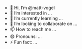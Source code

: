 - 👋 Hi, I’m @matt-vogel
- 👀 I’m interested in ...
- 🌱 I’m currently learning ...
- 💞️ I’m looking to collaborate on ...
- 📫 How to reach me ...
- 😄 Pronouns: ...
- ⚡ Fun fact: ...

<!---
matt-vogel/matt-vogel is a ✨ special ✨ repository because its `README.md` (this file) appears on your GitHub profile.
You can click the Preview link to take a look at your changes.
--->
